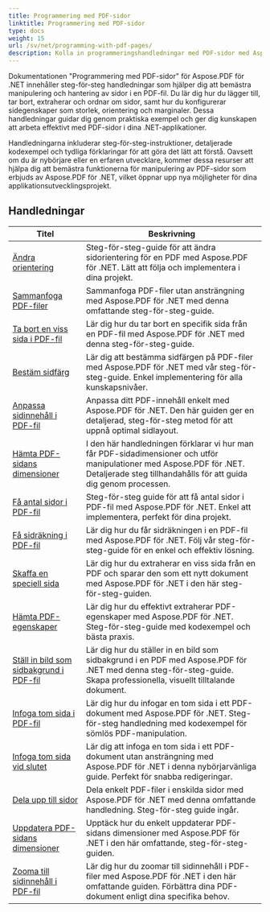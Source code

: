 ```yaml
---
title: Programmering med PDF-sidor
linktitle: Programmering med PDF-sidor
type: docs
weight: 15
url: /sv/net/programming-with-pdf-pages/
description: Kolla in programmeringshandledningar med PDF-sidor med Aspose.PDF för .NET. Lär dig hur du manipulerar och anpassar sidorna i PDF-filer.
---
```

Dokumentationen "Programmering med PDF-sidor" för Aspose.PDF för .NET innehåller steg-för-steg handledningar som hjälper dig att bemästra manipulering och hantering av sidor i en PDF-fil. Du lär dig hur du lägger till, tar bort, extraherar och ordnar om sidor, samt hur du konfigurerar sidegenskaper som storlek, orientering och marginaler. Dessa handledningar guidar dig genom praktiska exempel och ger dig kunskapen att arbeta effektivt med PDF-sidor i dina .NET-applikationer.

Handledningarna inkluderar steg-för-steg-instruktioner, detaljerade kodexempel och tydliga förklaringar för att göra det lätt att förstå. Oavsett om du är nybörjare eller en erfaren utvecklare, kommer dessa resurser att hjälpa dig att bemästra funktionerna för manipulering av PDF-sidor som erbjuds av Aspose.PDF för .NET, vilket öppnar upp nya möjligheter för dina applikationsutvecklingsprojekt.

## Handledningar
| Titel | Beskrivning |
| --- | --- | 
| [Ändra orientering](./change-orientation/) | Steg-för-steg-guide för att ändra sidorientering för en PDF med Aspose.PDF för .NET. Lätt att följa och implementera i dina projekt. |  
| [Sammanfoga PDF-filer](./concatenate-pdf-files/) | Sammanfoga PDF-filer utan ansträngning med Aspose.PDF för .NET med denna omfattande steg-för-steg-guide. |  
| [Ta bort en viss sida i PDF-fil](./delete-particular-page/) | Lär dig hur du tar bort en specifik sida från en PDF-fil med Aspose.PDF för .NET med denna steg-för-steg-guide. |  
| [Bestäm sidfärg](./determine-page-color/) | Lär dig att bestämma sidfärgen på PDF-filer med Aspose.PDF för .NET med vår steg-för-steg-guide. Enkel implementering för alla kunskapsnivåer. |  
| [Anpassa sidinnehåll i PDF-fil](./fit-page-contents/) | Anpassa ditt PDF-innehåll enkelt med Aspose.PDF för .NET. Den här guiden ger en detaljerad, steg-för-steg metod för att uppnå optimal sidlayout. |  
| [Hämta PDF-sidans dimensioner](./get-dimensions/) | I den här handledningen förklarar vi hur man får PDF-sidadimensioner och utför manipulationer med Aspose.PDF för .NET. Detaljerade steg tillhandahålls för att guida dig genom processen. |  
| [Få antal sidor i PDF-fil](./get-number-of-pages/) | Steg-för-steg guide för att få antal sidor i PDF-fil med Aspose.PDF för .NET. Enkel att implementera, perfekt för dina projekt. |  
| [Få sidräkning i PDF-fil](./get-page-count/) | Lär dig hur du får sidräkningen i en PDF-fil med Aspose.PDF för .NET. Följ vår steg-för-steg-guide för en enkel och effektiv lösning. |  
| [Skaffa en speciell sida](./get-particular-page/) | Lär dig hur du extraherar en viss sida från en PDF och sparar den som ett nytt dokument med Aspose.PDF för .NET i den här steg-för-steg-guiden. |  
| [Hämta PDF-egenskaper](./get-properties/) | Lär dig hur du effektivt extraherar PDF-egenskaper med Aspose.PDF för .NET. Steg-för-steg-guide med kodexempel och bästa praxis. |  
| [Ställ in bild som sidbakgrund i PDF-fil](./image-as-background/) | Lär dig hur du ställer in en bild som sidbakgrund i en PDF med Aspose.PDF för .NET med denna steg-för-steg-guide. Skapa professionella, visuellt tilltalande dokument. |  
| [Infoga tom sida i PDF-fil](./insert-empty-page/) | Lär dig hur du infogar en tom sida i ett PDF-dokument med Aspose.PDF för .NET. Steg-för-steg handledning med kodexempel för sömlös PDF-manipulation. |  
| [Infoga tom sida vid slutet](./insert-empty-page-at-end/) | Lär dig att infoga en tom sida i ett PDF-dokument utan ansträngning med Aspose.PDF för .NET i denna nybörjarvänliga guide. Perfekt för snabba redigeringar. |  
| [Dela upp till sidor](./split-to-pages/) | Dela enkelt PDF-filer i enskilda sidor med Aspose.PDF för .NET med denna omfattande handledning. Steg-för-steg guide ingår. |  
| [Uppdatera PDF-sidans dimensioner](./update-dimensions/) | Upptäck hur du enkelt uppdaterar PDF-sidans dimensioner med Aspose.PDF för .NET i den här omfattande, steg-för-steg-guiden. |  
| [Zooma till sidinnehåll i PDF-fil](./zoom-to-page-contents/) | Lär dig hur du zoomar till sidinnehåll i PDF-filer med Aspose.PDF för .NET i den här omfattande guiden. Förbättra dina PDF-dokument enligt dina specifika behov. |  